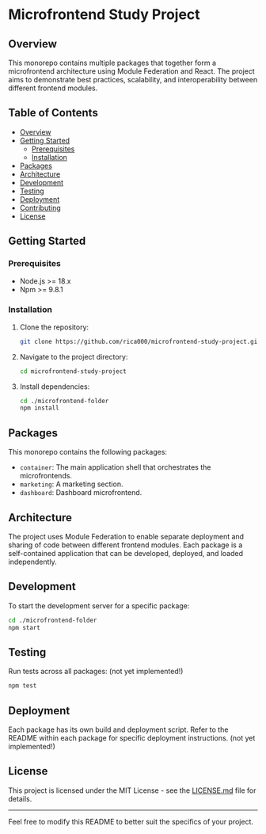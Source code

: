 # Microfrontend Study Project

## Overview

This monorepo contains multiple packages that together form a microfrontend architecture using Module Federation and React. The project aims to demonstrate best practices, scalability, and interoperability between different frontend modules.

## Table of Contents

- [Overview](#overview)
- [Getting Started](#getting-started)
  - [Prerequisites](#prerequisites)
  - [Installation](#installation)
- [Packages](#packages)
- [Architecture](#architecture)
- [Development](#development)
- [Testing](#testing)
- [Deployment](#deployment)
- [Contributing](#contributing)
- [License](#license)

## Getting Started

### Prerequisites

- Node.js >= 18.x
- Npm >= 9.8.1

### Installation

1. Clone the repository:

    ```bash
    git clone https://github.com/rica000/microfrontend-study-project.git
    ```

2. Navigate to the project directory:

    ```bash
    cd microfrontend-study-project
    ```

3. Install dependencies:

    ```bash
    cd ./microfrontend-folder
    npm install
    ```

## Packages

This monorepo contains the following packages:

- `container`: The main application shell that orchestrates the microfrontends.
- `marketing`: A marketing section.
- `dashboard`: Dashboard microfrontend.

## Architecture

The project uses Module Federation to enable separate deployment and sharing of code between different frontend modules. Each package is a self-contained application that can be developed, deployed, and loaded independently.

## Development

To start the development server for a specific package:

```bash
cd ./microfrontend-folder
npm start
```

## Testing

Run tests across all packages: (not yet implemented!)

```bash
npm test
```

## Deployment

Each package has its own build and deployment script. Refer to the README within each package for specific deployment instructions. (not yet implemented!)

## License

This project is licensed under the MIT License - see the [LICENSE.md](LICENSE.md) file for details.

---

Feel free to modify this README to better suit the specifics of your project.